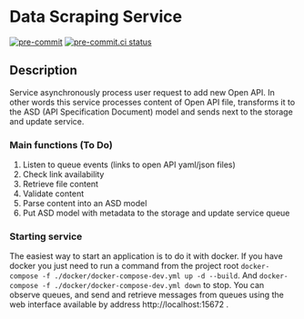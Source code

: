 # Data Scraping Service
[![pre-commit](https://img.shields.io/badge/pre--commit-enabled-brightgreen?logo=pre-commit&logoColor=white)](https://github.com/pre-commit/pre-commit)
[![pre-commit.ci status](https://results.pre-commit.ci/badge/github/rog-golang-buddies/api-hub_data-scraping-service/main.svg)](https://results.pre-commit.ci/latest/github/rog-golang-buddies/api-hub_data-scraping-service/main)

## Description
Service asynchronously process user request to add new Open API.
In other words this service processes content of Open API file, transforms it to the ASD (API Specification Document) model and sends next to the storage and update service.

### Main functions (To Do)
1. Listen to queue events (links to open API yaml/json files)
2. Check link availability
3. Retrieve file content
4. Validate content
5. Parse content into an ASD model
6. Put ASD model with metadata to the storage and update service queue

### Starting service
The easiest way to start an application is to do it with docker.
If you have docker you just need to run a command from the project root
`docker-compose -f ./docker/docker-compose-dev.yml up -d --build`.
And `docker-compose -f ./docker/docker-compose-dev.yml down` to stop.
You can observe queues, and send and retrieve messages from queues using the web interface available by address http://localhost:15672 .
